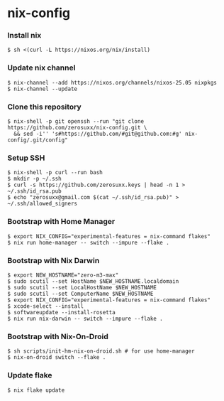 # nix-config

### Install nix
```shell
$ sh <(curl -L https://nixos.org/nix/install)
```

### Update nix channel
```shell
$ nix-channel --add https://nixos.org/channels/nixos-25.05 nixpkgs
$ nix-channel --update
```

### Clone this repository
```shell
$ nix-shell -p git openssh --run "git clone https://github.com/zerosuxx/nix-config.git \
  && sed -i'' 's#https://github.com/#git@github.com:#g' nix-config/.git/config"
```

### Setup SSH
```shell
$ nix-shell -p curl --run bash
$ mkdir -p ~/.ssh
$ curl -s https://github.com/zerosuxx.keys | head -n 1 > ~/.ssh/id_rsa.pub
$ echo "zerosuxx@gmail.com $(cat ~/.ssh/id_rsa.pub)" > ~/.ssh/allowed_signers
```

### Bootstrap with Home Manager
```shell
$ export NIX_CONFIG="experimental-features = nix-command flakes"
$ nix run home-manager -- switch --impure --flake .
```

### Bootstrap with Nix Darwin
```shell
$ export NEW_HOSTNAME="zero-m3-max"
$ sudo scutil --set HostName $NEW_HOSTNAME.localdomain
$ sudo scutil --set LocalHostName $NEW_HOSTNAME
$ sudo scutil --set ComputerName $NEW_HOSTNAME
$ export NIX_CONFIG="experimental-features = nix-command flakes"
$ xcode-select --install
$ softwareupdate --install-rosetta
$ nix run nix-darwin -- switch --impure --flake .
```

### Bootstrap with Nix-On-Droid
```shell
$ sh scripts/init-hm-nix-on-droid.sh # for use home-manager
$ nix-on-droid switch --flake .
```

### Update flake
```shell
$ nix flake update
```
